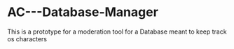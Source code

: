 # AC---Database-Manager
This is a prototype for a moderation tool for a Database meant to keep track os characters
